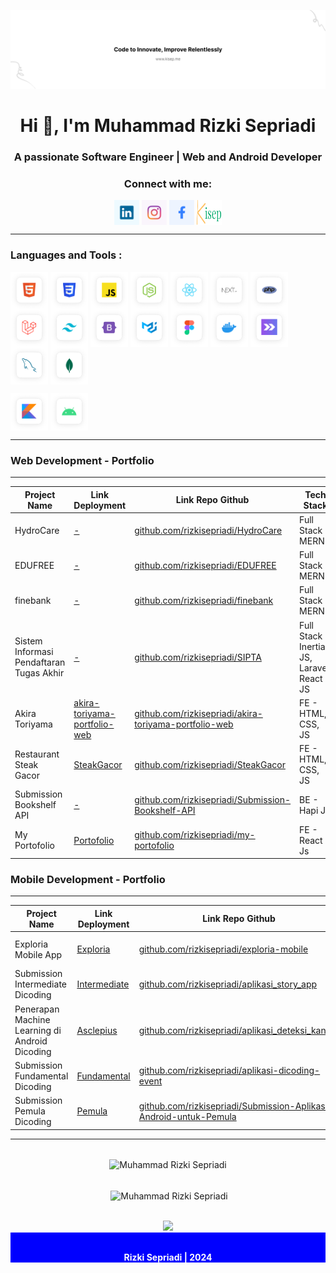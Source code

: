 ![file1](img/BannerKisep.png)

<h1 align="center">Hi 👋, I'm Muhammad Rizki Sepriadi</h1>
<h3 align="center">A passionate Software Engineer | Web and Android Developer</h3>

<h3 align="center">Connect with me:</h3>
<p align="center">
<a href="https://www.linkedin.com/in/rizkisepriadi-057b8a233" target="_blank"><img align="center" src="./img/icon-sosmed/linkedin.png" alt="Muhammad Rizki Sepriadi" height="40" width="40" /></a>
<a href="https://instagram.com/rizki.sepriadi" target="_blank"><img align="center" src="./img/icon-sosmed/instagram.png" alt="rizki.sepriadi" height="40" width="40" /></a>
<!-- <a href="https://www.tiktok.com/@rizkisepriadi" target="_blank"><img align="center" src="./img/icon-sosmed/tiktok.png" alt="Muhammad Rizki Sepriadi" height="40" width="40" /></a> -->
<a href="https://www.facebook.com/rizkysepriadi123/" target="_blank"><img align="center" src="./img/icon-sosmed/facebook.png" alt="Rizki Sepriadi" height="40" width="40" /></a>
<!-- <a href="https://dribbble.com/rizkisepriadi" target="_blank"><img align="center" src="./img/icon-sosmed/dribble.png" alt="Muhammad Rizki Sepriadi" height="40" width="40" /></a> -->
<!-- 	<a href="https://www.behance.net/rizkisepriadi" target="_blank"><img align="center" src="./img/icon-sosmed/behance.png" alt="Muhammad Rizki Sepriadi" height="40" width="40" /></a> -->
<a href="https://kisep-gh-pages.netlify.app/" target="_blank"><img align="center" src="./img/icon-sosmed/kisep.svg" alt="Muhammad Rizki Sepriadi" height="40" width="40" /></a>
</p>

---

### Languages and Tools :

<p align="left">
<a href="#" target="__blank"><img align="center" src="./img/icon-tech/html5.png" alt="Muhammad Rizki Sepriadi" height="60" width="60" /></a>
<a href="#" target="_blank"><img align="center" src="./img/icon-tech/css.png" alt="Muhammad Rizki Sepriadi" height="60" width="60" /></a>
<a href="#" target="_blank"><img align="center" src="./img/icon-tech/js.png" alt="Muhammad Rizki Sepriadi" height="60" width="60" /></a>
<!-- <a href="#" target="_blank"><img align="center" src="./img/icon-tech/typescript.png" alt="Muhammad Rizki Sepriadi" height="60" width="60" /></a> -->
<a href="#" target="_blank"><img align="center" src="./img/icon-tech/nodejs.png" alt="Muhammad Rizki Sepriadi" height="60" width="60" /></a>
<a href="#" target="_blank"><img align="center" src="./img/icon-tech/reactjs.png" alt="Muhammad Rizki Sepriadi" height="60" width="60" /></a>
<!-- <a href="#" target="_blank"><img align="center" src="./img/icon-tech/sveltejs.png" alt="Muhammad Rizki Sepriadi" height="60" width="60" /></a> -->
<a href="#" target="_blank"><img align="center" src="./img/icon-tech/nextjs.png" alt="Muhammad Rizki Sepriadi" height="60" width="60" /></a>
<!-- <a href="#" target="_blank"><img align="center" src="./img/icon-tech/vuejs.png" alt="Muhammad Rizki Sepriadi" height="60" width="60" /></a> -->
<a href="#" target="_blank"><img align="center" src="./img/icon-tech/php.png" alt="Muhammad Rizki Sepriadi" height="60" width="60" /></a>
<a href="#" target="_blank"><img align="center" src="./img/icon-tech/laravel.png" alt="Muhammad Rizki Sepriadi" height="60" width="60" /></a>
<a href="#" target="_blank"><img align="center" src="./img/icon-tech/tailwind.png" alt="Muhammad Rizki Sepriadi" height="60" width="60" /></a>
<a href="#" target="_blank"><img align="center" src="./img/icon-tech/bootstrap5.png" alt="Muhammad Rizki Sepriadi" height="60" width="60" /></a>
<a href="#" target="_blank"><img align="center" src="./img/icon-tech/material-ui.png" alt="Muhammad Rizki Sepriadi" height="60" width="60" /></a>
<a href="#" target="_blank"><img align="center" src="./img/icon-tech/figma.png" alt="Muhammad Rizki Sepriadi" height="60" width="60" /></a>
<a href="#" target="_blank"><img align="center" src="./img/icon-tech/docker.png" alt="Muhammad Rizki Sepriadi" height="60" width="60" /></a>
<a href="#" target="_blank"><img align="center" src="./img/icon-tech/inertia.png" alt="Muhammad Rizki Sepriadi" height="60" width="60" /></a>
<a href="#" target="_blank"><img align="center" src="./img/icon-tech/mysql.png" alt="Muhammad Rizki Sepriadi" height="60" width="60" /></a>
<a href="#" target="_blank"><img align="center" src="./img/icon-tech/mongodb.png" alt="Muhammad Rizki Sepriadi" height="60" width="60" /></a>
</p>

<p align="left">
<a href="#" target="_blank"><img align="center" src="./img/icon-tech/kotlin.png" alt="Muhammad Rizki Sepriadi" height="60" width="60" /></a>
<a href="#" target="_blank"><img align="center" src="./img/icon-tech/android.png" alt="Muhammad Rizki Sepriadi" height="60" width="60" /></a>
</p>

---

### Web Development - Portfolio

---

| Project Name          | Link Deployment                                                 | Link Repo Github                                                                                     | Tech Stack                                     |
| --------------------- | --------------------------------------------------------------- | ---------------------------------------------------------------------------------------------------- | ---------------------------------------------- |
| HydroCare | [-]() | [github.com/rizkisepriadi/HydroCare](https://github.com/rizkisepriadi/HydroCare) | Full Stack - MERN                                |
| EDUFREE       | [-]()            | [github.com/rizkisepriadi/EDUFREE](https://github.com/rizkisepriadi/EDUFREE) | Full Stack - MERN                                 |
| finebank  | [-]()   | [github.com/rizkisepriadi/finebank](https://github.com/rizkisepriadi/finebank) | Full Stack - MERN                                |
| Sistem Informasi Pendaftaran Tugas Akhir     | [-]()     | [github.com/rizkisepriadi/SIPTA](https://github.com/rizkisepriadi/SIPTA)   | Full Stack - Inertia JS, Laravel, React JS                                  |
| Akira Toriyama         | [akira-toriyama-portfolio-web](https://tori-porto.netlify.app/)        | [github.com/rizkisepriadi/akira-toriyama-portfolio-web](https://github.com/rizkisepriadi/akira-toriyama-portfolio-web)           | FE - HTML, CSS, JS  |
| Restaurant Steak Gacor     | [SteakGacor](https://tori-porto.netlify.app/)           | [github.com/rizkisepriadi/SteakGacor](https://github.com/rizkisepriadi/SteakGacor)   | FE - HTML, CSS, JS                                 |
| Submission Bookshelf API          | [-]()           | [github.com/rizkisepriadi/Submission-Bookshelf-API](https://github.com/rizkisepriadi/Submission-Bookshelf-API)                   | BE - Hapi Js                                  |
| My Portofolio           | [Portofolio](https://kisep.me/)                      | [github.com/rizkisepriadi/my-portofolio](https://github.com/rizkisepriadi/my-portofolio)               | FE - React Js                                  |

### Mobile Development - Portfolio

---

| Project Name                     | Link Deployment                                                                                             | Link Repo Github                                                                                                                                 | Tech Stack           |
| -------------------------------- | ----------------------------------------------------------------------------------------------------------- | ------------------------------------------------------------------------------------------------------------------------------------------------ | -------------------- |
| Exploria Mobile App   | [Exploria](https://github.com/Exploria-Team/exploria-mobile/releases/tag/v1.0.0)         | [github.com/rizkisepriadi/exploria-mobile](https://github.com/rizkisepriadi/exploria-mobile)                     | Kotlin - Android App |
| Submission Intermediate Dicoding   | [Intermediate](https://github.com/rizkisepriadi/aplikasi_story_app/releases/tag/v1.0)         | [github.com/rizkisepriadi/aplikasi_story_app](https://github.com/rizkisepriadi/aplikasi_story_app)                     | Kotlin - Android App |
| Penerapan Machine Learning di Android Dicoding  | [Asclepius](https://github.com/rizkisepriadi/aplikasi_deteksi_kanker/releases/tag/v1.0)         | [github.com/rizkisepriadi/aplikasi_deteksi_kanker](https://github.com/rizkisepriadi/aplikasi_deteksi_kanker)                     | Kotlin - Android App |
| Submission Fundamental Dicoding  | [Fundamental](https://github.com/rizkisepriadi/aplikasi-dicoding-event/releases/tag/v1.0.0)         | [github.com/rizkisepriadi/aplikasi-dicoding-event](https://github.com/rizkisepriadi/aplikasi-dicoding-event)                     | Kotlin - Android App |
| Submission Pemula Dicoding       | [Pemula](https://github.com/rizkisepriadi/Submission-Akhir-Aplikasi-Android-Sederhana-DragonBall/releases/tag/v0.0.1)     | [github.com/rizkisepriadi/Submission-Aplikasi-Android-untuk-Pemula](https://github.com/rizkisepriadi/Submission-Akhir-Aplikasi-Android-Sederhana-DragonBall) | Kotlin - Android App |

---

<div align="center"> <br/> <img align="center" src="https://github-readme-stats-eight-theta.vercel.app/api/top-langs?username=rizkisepriadi&show_icons=true&locale=en&layout=compact&theme=tokyonight" alt="Muhammad Rizki Sepriadi" /></div>

<p align="center"> <br/> &nbsp;<img align="center" src="https://github-readme-stats-eight-theta.vercel.app/api?username=rizkisepriadi&show_icons=true&locale=en&theme=tokyonight" alt="Muhammad Rizki Sepriadi" /></p>

<div align="center">
<br/>
<a href="https://github.com/rizkisepriadi">
<img src="https://github-readme-streak-stats.herokuapp.com?user=rizkisepriadi&theme=dark&hide_border=true&border_radius=5&date_format=M%20j%5B%2C%20Y%5D"/>
</a>
</div>

<!-- <div align="center">
<br/>
<p>Visitor count</p>
<a href="https://github.com/rizkisepriadi">
  <img src="https://profile-counter.glitch.me/rizkisepriadi/count.svg" />
</a>
</div> -->

<div align="center" style="color: white; background-color: blue; font-weight: bold;" > 
<br/>
<p>Rizki Sepriadi | 2024</p>
</div>
